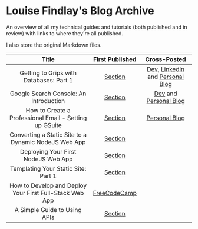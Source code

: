# Louise Findlay's Blog Archive

An overview of all my technical guides and tutorials (both published and in review) with links to where they're all published.

I also store the original Markdown files.

|                          Title                         | First Published                                                                            | Cross-Posted                                                                                                                                                                                                                     |
|:------------------------------------------------------:| :----------------------------------------------------------------------------------------: | :------------------------------------------------------------------------------------------------------------------------------------------------------------------------------------------------------------------------------: |
| Getting to Grips with Databases: Part 1                | [Section](https://www.section.io/engineering-education/working-with-databases-part1)       | [Dev](https://dev.to/louisefindlay23/getting-to-grips-with-databases-part-1-creating-your-first-database-36pp), [LinkedIn](https://www.linkedin.com/pulse/getting-grips-databases-part-1-creating-your-first-database-louise) and [Personal Blog](https://louisefindlay.com/blog/getting-to-grips-with-databases-part1) |
| Google Search Console: An Introduction                 | [Section](https://www.section.io/engineering-education/google-search-console-introduction) | [Dev](https://dev.to/louisefindlay23/google-search-console-an-introduction-1c4e) and [Personal Blog](https://louisefindlay.com/blog/google-search-console-introduction)                                                                                                                                               
| How to Create a Professional Email - Setting up GSuite | [Section](https://www.section.io/engineering-education/creating-professional-email)        | [Personal Blog](https://louisefindlay.com/blog/creating-a-professional-email)
| Converting a Static Site to a Dynamic NodeJS Web App   | [Section](https://www.section.io/engineering-education/static-site-dynamic-nodejs-web-app) | 
| Deploying Your First NodeJS Web App                    | [Section](https://www.section.io/engineering-education/deploying-nodejs-web-app)           |                                                                                                                                                                                                                                  
| Templating Your Static Site: Part 1                    | [Section](https://www.section.io/engineering-education/templating-your-static-site)                                                                                 
| How to Develop and Deploy Your First Full-Stack Web App | [FreeCodeCamp](https://www.freecodecamp.org/news/develop-deploy-first-fullstack-web-app)
| A Simple Guide to Using APIs                           | [Section](https://www.section.io/engineering-education/simple-guide-to-using-apis-nodejs)                                                                            |
